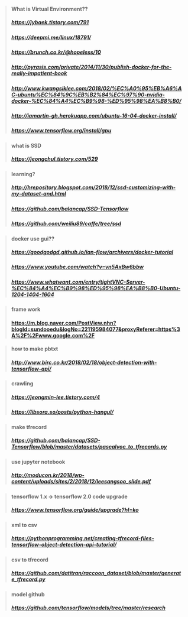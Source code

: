 >#### What is Virtual Environment??
>##### https://jybaek.tistory.com/791
>##### https://deepmi.me/linux/18791/
>##### https://brunch.co.kr/@hopeless/10
>##### http://pyrasis.com/private/2014/11/30/publish-docker-for-the-really-impatient-book
>##### http://www.kwangsiklee.com/2018/02/%EC%A0%95%EB%A6%AC-ubuntu%EC%84%9C%EB%B2%84%EC%97%90-nvidia-docker-%EC%84%A4%EC%B9%98-%ED%95%98%EA%B8%B0/
>##### http://iamartin-gh.herokuapp.com/ubuntu-16-04-docker-install/
>##### https://www.tensorflow.org/install/gpu

>#### what is SSD
>##### https://jeongchul.tistory.com/529

>#### learning?
>##### http://hrepository.blogspot.com/2018/12/ssd-customizing-with-my-dataset-and.html
>##### https://github.com/balancap/SSD-Tensorflow
>##### https://github.com/weiliu89/caffe/tree/ssd

>#### docker use gui??
>##### https://goodgodgd.github.io/ian-flow/archivers/docker-tutorial
>##### https://www.youtube.com/watch?v=vn5AxBw6bbw
>##### https://www.whatwant.com/entry/tightVNC-Server-%EC%84%A4%EC%B9%98%ED%95%98%EA%B8%B0-Ubuntu-1204-1404-1604

>#### frame work
>#### https://m.blog.naver.com/PostView.nhn?blogId=sundooedu&logNo=221195984077&proxyReferer=https%3A%2F%2Fwww.google.com%2F

>#### how to make pbtxt
>##### http://www.birc.co.kr/2018/02/18/object-detection-with-tensorflow-api/

>#### crawling
>##### https://jeongmin-lee.tistory.com/4
>##### https://libsora.so/posts/python-hangul/

>#### make tfrecord
>##### https://github.com/balancap/SSD-Tensorflow/blob/master/datasets/pascalvoc_to_tfrecords.py

>#### use jupyter notebook
>##### http://moducon.kr/2018/wp-content/uploads/sites/2/2018/12/leesangsoo_slide.pdf

>#### tensorflow 1.x -> tensorflow 2.0 code upgrade
>##### https://www.tensorflow.org/guide/upgrade?hl=ko

>#### xml to csv
>##### https://pythonprogramming.net/creating-tfrecord-files-tensorflow-object-detection-api-tutorial/

>#### csv to tfrecord
>##### https://github.com/datitran/raccoon_dataset/blob/master/generate_tfrecord.py

>#### model github
>##### https://github.com/tensorflow/models/tree/master/research
